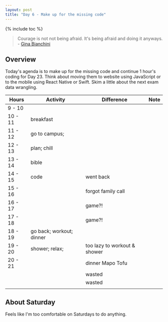 ```yaml
---
layout: post
title: "Day 6 - Make up for the missing code"
---
```


{% include toc %}

> Courage is not not being afraid. It's being afraid and doing it anyways. - [Gina Bianchini](https://en.wikipedia.org/wiki/Gina_Bianchini)

## Overview

Today's agenda is to make up for the missing code and continue 1 hour's coding for Day 23. Think about moving them to website using JavaScript or to the mobile using React Native or Swift. Skim a little about the next exam data wrangling.

| Hours   | Activity                 | Difference                   | Note |
| ------- | ------------------------ | ---------------------------- | ---- |
| 9 - 10  |                          |                              |      |
| 10 - 11 | breakfast                |                              |      |
| 11 - 12 | go to campus;            |                              |      |
| 12 - 13 | plan; chill              |                              |      |
| 13 - 14 | bible                    |                              |      |
| 14 - 15 | code                     | went back                    |      |
| 15 - 16 |                          | forgot family call           |      |
| 16 - 17 |                          | game?!                       |      |
| 17 - 18 |                          | game?!                       |      |
| 18 - 19 | go back; workout; dinner |                              |      |
| 19 - 20 | shower; relax;           | too lazy to workout & shower |      |
| 20 - 21 |                          | dinner Mapo Tofu             |      |
|         |                          | wasted                       |      |
|         |                          | wasted                       |      |
|         |                          |                              |      |

## About Saturday

Feels like I'm too comfortable on Saturdays to do anything.
